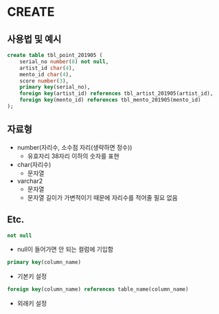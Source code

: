 # CREATE
## 사용법 및 예시
```sql
create table tbl_point_201905 (
	serial_no number(8) not null,
	artist_id char(4),
	mento_id char(4),
	score number(3),
	primary key(serial_no),
	foreign key(artist_id) references tbl_artist_201905(artist_id),
	foreign key(mento_id) references tbl_mento_201905(mento_id)
);
```
## 자료형
- number(자리수, 소수점 자리(생략하면 정수))
  - 유효자리 38자리 이하의 숫자를 표현
- char(자리수)
  - 문자열
- varchar2
  - 문자열
  - 문자열 길이가 가변적이기 때문에 자리수를 적어줄 필요 없음

## Etc.
```sql
not null
```
- null이 들어가면 안 되는 컬럼에 기입함
```sql
primary key(column_name)
```
- 기본키 설정
```sql
foreign key(column_name) references table_name(column_name)
```
- 외래키 설정